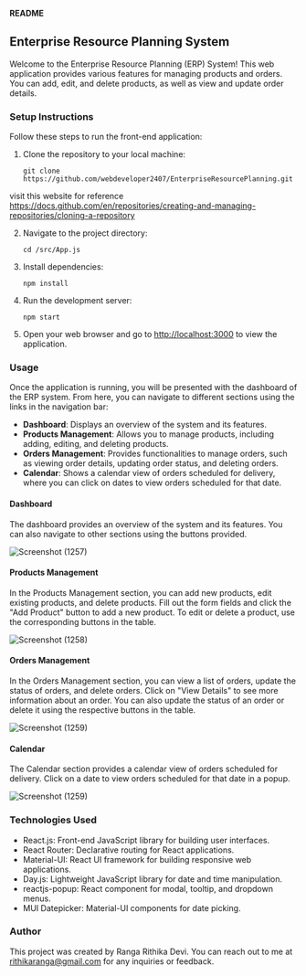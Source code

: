 **README**

## Enterprise Resource Planning System

Welcome to the Enterprise Resource Planning (ERP) System! This web application provides various features for managing products and orders. You can add, edit, and delete products, as well as view and update order details.

### Setup Instructions

Follow these steps to run the front-end application:

1. Clone the repository to your local machine:
   ```
   git clone https://github.com/webdeveloper2407/EnterpriseResourcePlanning.git
   ```

  visit this website for reference https://docs.github.com/en/repositories/creating-and-managing-repositories/cloning-a-repository
  
2. Navigate to the project directory:

   ```
   cd /src/App.js
   ```

3. Install dependencies:

   ```
   npm install
   ```

4. Run the development server:

   ```
   npm start
   ```

5. Open your web browser and go to [http://localhost:3000](http://localhost:3000) to view the application.

### Usage

Once the application is running, you will be presented with the dashboard of the ERP system. From here, you can navigate to different sections using the links in the navigation bar:

- **Dashboard**: Displays an overview of the system and its features.
- **Products Management**: Allows you to manage products, including adding, editing, and deleting products.
- **Orders Management**: Provides functionalities to manage orders, such as viewing order details, updating order status, and deleting orders.
- **Calendar**: Shows a calendar view of orders scheduled for delivery, where you can click on dates to view orders scheduled for that date.

#### Dashboard

The dashboard provides an overview of the system and its features. You can also navigate to other sections using the buttons provided.

![Screenshot (1257)](https://github.com/webdeveloper2407/EnterpriseResourcePlanning/assets/66383166/15424b64-933f-4667-a8e4-f597c5c5f25a)


#### Products Management

In the Products Management section, you can add new products, edit existing products, and delete products. Fill out the form fields and click the "Add Product" button to add a new product. To edit or delete a product, use the corresponding buttons in the table.

![Screenshot (1258)](https://github.com/webdeveloper2407/EnterpriseResourcePlanning/assets/66383166/38e755f2-274a-48d4-8a68-99582c08f536)


#### Orders Management

In the Orders Management section, you can view a list of orders, update the status of orders, and delete orders. Click on "View Details" to see more information about an order. You can also update the status of an order or delete it using the respective buttons in the table.

![Screenshot (1259)](https://github.com/webdeveloper2407/EnterpriseResourcePlanning/assets/66383166/e195f334-fecc-4dad-9da0-2859a6668b23)


#### Calendar

The Calendar section provides a calendar view of orders scheduled for delivery. Click on a date to view orders scheduled for that date in a popup.

![Screenshot (1259)](https://github.com/webdeveloper2407/EnterpriseResourcePlanning/assets/66383166/7a638c3d-4794-4f2b-890f-6b950f15477c)


### Technologies Used

- React.js: Front-end JavaScript library for building user interfaces.
- React Router: Declarative routing for React applications.
- Material-UI: React UI framework for building responsive web applications.
- Day.js: Lightweight JavaScript library for date and time manipulation.
- reactjs-popup: React component for modal, tooltip, and dropdown menus.
- MUI Datepicker: Material-UI components for date picking.

### Author

This project was created by Ranga Rithika Devi. You can reach out to me at rithikaranga@gmail.com for any inquiries or feedback.
